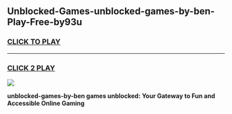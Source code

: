 
## Unblocked-Games-unblocked-games-by-ben-Play-Free-by93u
<h3>
<a href="https://premium76.site?title=unblocked-games-by-ben&ref=18A1">CLICK TO PLAY</a></h3>
<hr>

<h3>
<a href="https://premium76.site?title=unblocked-games-by-ben&ref=18A1">CLICK 2 PLAY</a>
  
</h3>

<a href="https://premium76.site?title=unblocked-games-by-ben&ref=18A1"><img src="https://clearcache.store/games.png"></a>


**unblocked-games-by-ben games unblocked: Your Gateway to Fun and Accessible Online Gaming**
